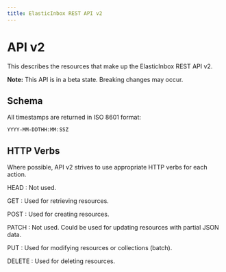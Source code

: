 ```yaml
---
title: ElasticInbox REST API v2
---
```


# API v2

This describes the resources that make up the ElasticInbox REST API v2.

**Note:** This API is in a beta state. Breaking changes may occur.

## Schema

All timestamps are returned in ISO 8601 format:

    YYYY-MM-DDTHH:MM:SSZ

## HTTP Verbs

Where possible, API v2 strives to use appropriate HTTP verbs for each
action.

HEAD
: Not used.

GET
: Used for retrieving resources.

POST
: Used for creating resources.

PATCH
: Not used. Could be used for updating resources with partial JSON data.

PUT
: Used for modifying resources or collections (batch).

DELETE
: Used for deleting resources.
